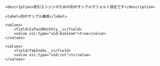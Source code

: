 <?xml version="1.0" encoding="UTF-8"?>
<CustomMetadata xmlns="http://soap.sforce.com/2006/04/metadata" xmlns:xsi="http://www.w3.org/2001/XMLSchema-instance" xmlns:xsd="http://www.w3.org/2001/XMLSchema">

    <description>割引エンジンのための別のサンプルデフォルト設定です</description>

    <label>別のサンプル構成</label>

    <values>
        <field>IsPaidMonthly__c</field>
        <value xsi:type="xsd:boolean">true</value>
    </values>

    <values>
        <field>TabIndex__c</field>
        <value xsi:type="xsd:int">1</value>
    </values>

</CustomMetadata>
